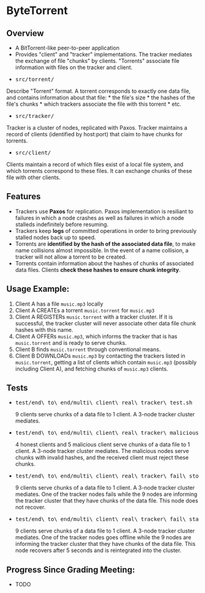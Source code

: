 ByteTorrent
===========

Overview
--------
  - A BitTorrent-like peer-to-peer application
  - Provides "client" and "tracker" implementations. The tracker mediates the exchange of file "chunks" by clients. "Torrents" associate file information with files on the tracker and client.
  - <pre>src/torrent/</pre>
  Describe "Torrent" format. A torrent corresponds to exactly one data file, and contains information about that file:
      * the file's size
      * the hashes of the file's chunks
      * which trackers associate the file with this torrent
      * etc.
  - <pre>src/tracker/</pre>
  Tracker is a cluster of nodes, replicated with Paxos. Tracker maintains a record of clients (identified by host:port) that claim to have chunks for torrents.
  - <pre>src/client/</pre>
  Clients maintain a record of which files exist of a local file system, and which torrents correspond to these files. It can exchange chunks of these file with other clients.

Features
--------
  - Trackers use **Paxos** for replication. Paxos implementation is resiliant to failures in which a node crashes as well as failures in which a node stalleds indefinitely before resuming.
  - Trackers keep **logs** of committed operations in order to bring previously stalled nodes back up to speed.
  - Torrents are **identified by the hash of the associated data file**, to make name collisions almost impossible. In the event of a name collision, a tracker will not allow a torrent to be created.
  - Torrents contain information about the hashes of chunks of associated data files. Clients **check these hashes to ensure chunk integrity**.

Usage Example:
--------------
  1. Client A has a file <code>music.mp3</code> locally
  2. Client A CREATEs a torrent <code>music.torrent</code> for <code>music.mp3</code>
  3. Client A REGISTERs <code>music.torrent</code> with a tracker cluster. If it is successful, the tracker cluster will never associate other data file chunk hashes with this name.
  4. Client A OFFERs <code>music.mp3</code>, which informs the tracker that is has <code>music.torrent</code> and is ready to serve chunks.
  5. Client B finds <code>music.torrent</code> through conventional means.
  6. Client B DOWNLOADs <code>music.mp3</code> by contacting the trackers listed in <code>music.torrent</code>, getting a list of clients which contain <code>music.mp3</code> (possibly including Client A), and fetching chunks of <code>music.mp3</code> clients.

Tests
-----
  - <pre>test/end\_to\_end/multi\_client\_real\_tracker\_test.sh</pre> 9 clients serve chunks of a data file to 1 client. A 3-node tracker cluster mediates.
  - <pre>test/end\_to\_end/multi\_client\_real\_tracker\_malicious\_clients\_test.sh</pre> 4 honest clients and 5 malicious client serve chunks of a data file to 1 client. A 3-node tracker cluster mediates. The malicious nodes serve chunks with invalid hashes, and the received client must reject these chunks.
  - <pre>test/end\_to\_end/multi\_client\_real\_tracker\_fail\_stop\_test.sh</pre> 9 clients serve chunks of a data file to 1 client. A 3-node tracker cluster mediates. One of the tracker nodes fails while the 9 nodes are informing the tracker cluster that they have chunks of the data file. This node does not recover.
  - <pre>test/end\_to\_end/multi\_client\_real\_tracker\_fail\_stall\_test.sh</pre> 9 clients serve chunks of a data file to 1 client. A 3-node tracker cluster mediates. One of the tracker nodes goes offline while the 9 nodes are informing the tracker cluster that they have chunks of the data file. This node recovers after 5 seconds and is reintegrated into the cluster.

Progress Since Grading Meeting:
-------------------------------
  - TODO